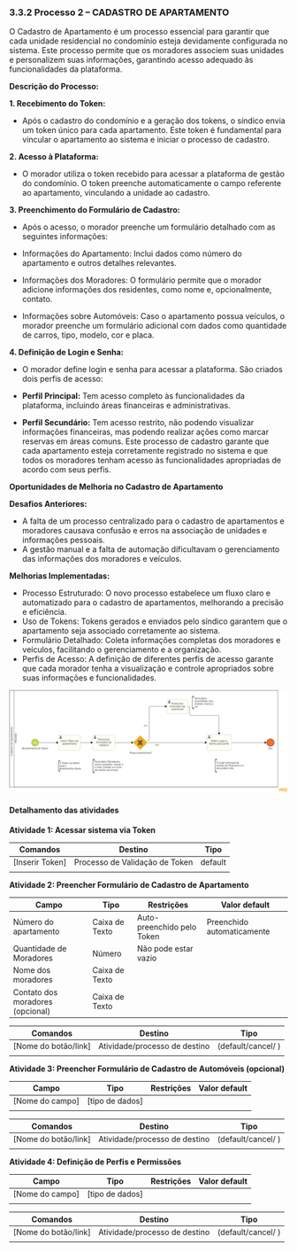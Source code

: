 ### 3.3.2 Processo 2 – CADASTRO DE APARTAMENTO

O Cadastro de Apartamento é um processo essencial para garantir que cada unidade residencial no condomínio esteja devidamente configurada no sistema. Este processo permite que os moradores associem suas unidades e personalizem suas informações, garantindo acesso adequado às funcionalidades da plataforma.

**Descrição do Processo:**

**1. Recebimento do Token:**

* Após o cadastro do condomínio e a geração dos tokens, o síndico envia um token único para cada apartamento. Este token é fundamental para vincular o apartamento ao sistema e iniciar o processo de cadastro.

**2. Acesso à Plataforma:**

* O morador utiliza o token recebido para acessar a plataforma de gestão do condomínio. O token preenche automaticamente o campo referente ao apartamento, vinculando a unidade ao cadastro.

**3. Preenchimento do Formulário de Cadastro:**

* Após o acesso, o morador preenche um formulário detalhado com as seguintes informações:

* Informações do Apartamento: Inclui dados como número do apartamento e outros detalhes relevantes.
* Informações dos Moradores: O formulário permite que o morador adicione informações dos residentes, como nome e, opcionalmente, contato.
* Informações sobre Automóveis: Caso o apartamento possua veículos, o morador preenche um formulário adicional com dados como quantidade de carros, tipo, modelo, cor e placa.
  
**4. Definição de Login e Senha:**

* O morador define login e senha para acessar a plataforma. São criados dois perfis de acesso:

* **Perfil Principal:** Tem acesso completo às funcionalidades da plataforma, incluindo áreas financeiras e administrativas.
* **Perfil Secundário:** Tem acesso restrito, não podendo visualizar informações financeiras, mas podendo realizar ações como marcar reservas em áreas comuns.
Este processo de cadastro garante que cada apartamento esteja corretamente registrado no sistema e que todos os moradores tenham acesso às funcionalidades apropriadas de acordo com seus perfis.

**Oportunidades de Melhoria no Cadastro de Apartamento**

**Desafios Anteriores:**

* A falta de um processo centralizado para o cadastro de apartamentos e moradores causava confusão e erros na associação de unidades e informações pessoais.
* A gestão manual e a falta de automação dificultavam o gerenciamento das informações dos moradores e veículos.

**Melhorias Implementadas:**

* Processo Estruturado: O novo processo estabelece um fluxo claro e automatizado para o cadastro de apartamentos, melhorando a precisão e eficiência.
* Uso de Tokens: Tokens gerados e enviados pelo síndico garantem que o apartamento seja associado corretamente ao sistema.
* Formulário Detalhado: Coleta informações completas dos moradores e veículos, facilitando o gerenciamento e a organização.
* Perfis de Acesso: A definição de diferentes perfis de acesso garante que cada morador tenha a visualização e controle apropriados sobre suas informações e funcionalidades.

![Modelo BPMN do Processo 2](images/processo-2-cadastro-de-apartamento.png "Modelo BPMN do Processo 2.")

#### Detalhamento das atividades

**Atividade 1: Acessar sistema via Token**

| **Comandos**         |  **Destino**                   | **Tipo**          |
| ---                  | ---                            | ---               |
|[Inserir Token] | Processo de Validação de Token  | default |
|                      |                                |                   |

**Atividade 2: Preencher Formulário de Cadastro de Apartamento**

| **Campo**       | **Tipo**         | **Restrições** | **Valor default** |
| ---             | ---              | ---            | ---               |
| Número do apartamento | Caixa de Texto  |  Auto-preenchido pelo Token | Preenchido automaticamente  |
|   Quantidade de Moradores |   Número  | Não pode estar vazio   |                   |
| Nome dos moradores |  Caixa de Texto   |                |                   |
|  Contato dos moradores (opcional)  |  Caixa de Texto   |                |                   |

| **Comandos**         |  **Destino**                   | **Tipo**          |
| ---                  | ---                            | ---               |
| [Nome do botão/link] | Atividade/processo de destino  | (default/cancel/  ) |
|                      |                                |                   |

**Atividade 3: Preencher Formulário de Cadastro de Automóveis (opcional)**

| **Campo**       | **Tipo**         | **Restrições** | **Valor default** |
| ---             | ---              | ---            | ---               |
| [Nome do campo] | [tipo de dados]  |                |                   |
|                 |                  |                |                   |

| **Comandos**         |  **Destino**                   | **Tipo**          |
| ---                  | ---                            | ---               |
| [Nome do botão/link] | Atividade/processo de destino  | (default/cancel/  ) |
|                      |                                |                   |

**Atividade 4: Definição de Perfis e Permissões**

| **Campo**       | **Tipo**         | **Restrições** | **Valor default** |
| ---             | ---              | ---            | ---               |
| [Nome do campo] | [tipo de dados]  |                |                   |
|                 |                  |                |                   |

| **Comandos**         |  **Destino**                   | **Tipo**          |
| ---                  | ---                            | ---               |
| [Nome do botão/link] | Atividade/processo de destino  | (default/cancel/  ) |
|                      |                                |                   |
